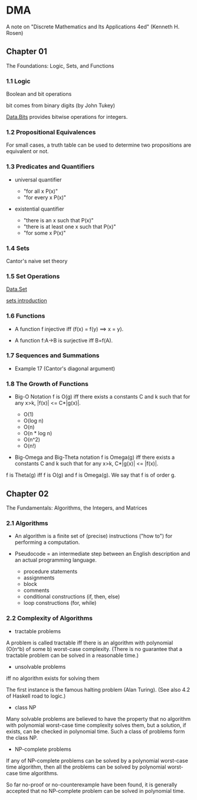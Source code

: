 # DMA
A note on "Discrete Mathematics and Its Applications 4ed" (Kenneth H. Rosen)

## Chapter 01
The Foundations: Logic, Sets, and Functions

### 1.1 Logic
Boolean and bit operations

bit comes from binary digits (by John Tukey)

[Data.Bits](https://hackage.haskell.org/package/base-4.14.0.0/docs/Data-Bits.html) provides bitwise operations for integers.

### 1.2 Propositional Equivalences
For small cases, a truth table can be used to determine two propositions are equivalent or not.

### 1.3 Predicates and Quantifiers
* universal quantifier 
  * "for all x P(x)" 
  * "for every x P(x)"


* existential quantifier 
  * "there is an x such that P(x)"
  * "there is at least one x such that P(x)"
  * "for some x P(x)"

### 1.4 Sets
Cantor's naive set theory

### 1.5 Set Operations

[Data.Set](https://hackage.haskell.org/package/containers-0.6.4.1/docs/Data-Set.html)

[sets introduction](https://haskell-containers.readthedocs.io/en/latest/set.html)

### 1.6 Functions
* A function f injective iff (f(x) = f(y) ==> x = y).

* A function f:A->B is surjective iff B=f(A).

### 1.7 Sequences and Summations
* Example 17 (Cantor's diagonal argument)

### 1.8 The Growth of Functions
* Big-O Notation
f is O(g) iff there exists a constants C and k such that for any x>k, |f(x)| <= C*|g(x)|.

  * O(1)
  * O(log n)
  * O(n)
  * O(n * log n)
  * O(n^2)
  * O(n!)

* Big-Omega and Big-Theta notation 
f is Omega(g) iff there exists a constants C and k such that for any x>k, C*|g(x)| <= |f(x)|.

f is Theta(g) iff f is O(g) and f is Omega(g).
We say that f is of order g.

## Chapter 02
The Fundamentals: Algorithms, the Integers, and Matrices

### 2.1 Algorithms
* An algorithm is a finite set of (precise) instructions ("how to") for performing a computation.

* Pseudocode = an intermediate step between an English description and an actual programming language.
  * procedure statements
  * assignments
  * block
  * comments
  * conditional constructions (if, then, else)
  * loop constructions (for, while)

### 2.2 Complexity of Algorithms
* tractable problems

A problem is called tractable iff there is an algorithm with polynomial (O(n^b) of some b) worst-case complexity.
(There is no guarantee that a tractable problem can be solved in a reasonable time.)

* unsolvable problems

iff no algorithm exists for solving them

The first instance is the famous halting problem (Alan Turing).
(See also 4.2 of Haskell road to logic.)

* class NP

Many solvable problems are believed to have the property that no algorithm with polynomial worst-case time complexity solves them, but a solution, if exists, can be checked in polynomial time.
Such a class of problems form the class NP.

  * NP-complete problems

If any of NP-complete problems can be solved by a polynomial worst-case time algorithm, then all the problems can be solved by polynomial worst-case time algorithms.

So far no-proof or no-counterexample have been found, it is generally accepted that no NP-complete problem can be solved in polynomial time. 


